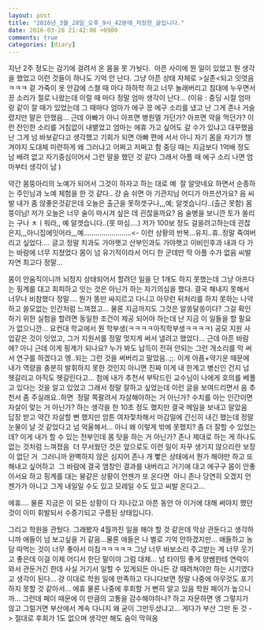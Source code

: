 ```yaml
---
layout: post
title: "2016년_3월_28일_오후_9시_42분에_저장한_글입니다."
date: 2016-03-28 21:42:00 +0900
comments: true 
categories: [diary] 
---
```

지난 2주 정도는 감기에 걸려서 온 몸을 못 가눳다. 
아픈 사이에 뭔 일이 있었고 뭔 생각을 했었고 이런 것들이 하나도 기억 안 난다. 그냥 아픈 상태 자체로 >실존<되고 잇엇음ㅋㅋㅋ
겉 가죽이 옷 안감에 스쳘 때 마다 하하학 하고 너무 놀래버리고 침대에 누우면서 끙 소리가 절로 나왔는데 이럴 때 마다 정말 엄마 생각이 난다...
(이유 : 중딩 시절 엄마랑 같이 잘 때가 있었는데 그 때마다 엄마가 에구 끙 에구 소리를 냈고 난 그게 존나 거슬렸지만 말은 안했음...
근데 아빠가 아니 아프면 병원엘 가던가? 아프면 약을 먹던가? 이런 잔인한 소리를 거침없이 내뱉었고 엄마는 에휴 가고 싶어도 갈 수가 있냐고 대꾸했음 
난 그게 넘 바보같다고 생각했고 기회가 되면 아빠 편에 서서 아니 자기 몸을 자기가 챙겨야지 도대체 미련하게 왜 그러냐고 어쩌고 저쩌고 함
중딩 때는 지금보다 1억배 정도 남 배려 없고 자기중심이어서 그런 말을 했던 것 같다 그래서 아플 때 에구 소리 나면 엄마부터 생각이 남 )

약간 몸뚱아리의 노예가 되어서 그것이 하자고 하는 대로 예  잘 알앗네요 하면서 순종하는 주인님과 노예 체험을 한 것 같다..
걍 숨 쉬면 아 기관지님 어디가 아프션가요? 음 씨발 내가 좀 않좋은것같은데 오늘은 출근을 못하겟구나,,,예; 알겟습니다..(출근 못함)
몸뚱이님! 저가 오늘은 너무 술이 마시겨 싶은 데 괸찮을까요? 음 술병을 보니깐 토가 쏠리는 구나 ㅊㅣ워라,, 예 알겟습니다..(못 마심....)
저가 100보 정도 걸을려고하는데 괸찮은지,,,아니집에잇어라,,,예........................<- 이런 상황의 반복...유지..휴..정말 죽여버리고 싶었다....
글고 정말 치과도 가야햇고 산부인과도 가야햇고 이비인후과 내과 다 가는 바람에 너무 지쳤었다 몸이 넘 유기적이라서 어디 한 군데만 딱 아플 수가 없음 씨발 
자연 최고다 정말...

몸이 안움직이니까 뇌정지 상태되어서 할려던 일을 단 1개도 하지 못했는데 그냥 아프다는 핑계를 대고 회피하고 잇는 것은 아닌가 하는 자기의심을 했다.
결국 해내지 못해서 너무나 비참했다 정말.... 뭔가 똥만 싸지르고 다니고 아무런 뒤처리를 하지 못하는 나약하고 쓸모없는 인간처럼 느껴졌고...
물론 지금까지도 그것은 알쏭달쏭이다? 그걸 확인하기 위한 실험을 할려면 동일한 조건이 제공 되어야 하는데 난 지금 이 일들을 할 필요가 없으니깐...
요컨대 학교에서 뭔 학부생(ㅋㅋㅋㅋ아직학부생ㅋㅋㅋㅋ) 공모 지원 사업같은 것이 잇었고, 그거 지원서를 정말 멋지게 써서 낼려고 했었다...
근데 아픈 바람에? 아니 근데 이게 핑계가 되나요? 누가 봐도 납득이 전혀 안되는 그런 개소리를 막 써서 연구를 하겠다고 엥..되는 그런 것을 써버리고 말았음..;;.
이게 아픔+약기운 때문에 내가 역량을 충분히 발휘하지 못한 것인지 아니면 진짜 이게 내 한계고 병신인 건지 넘 헷갈리고 아직도 헷갈린다고...
첨에 내가 추천서 부탁드린 교수님이 나에게 호의를 베풀고 있다는 것을 알고 있었고 그래서 정말 잘하고 싶었는데 이런 글을 보여드리면서 음 추천서 좀 주실래요..하면 
정말 쪽팔려서 자살해야하는 거 아닌가? 수치를 아는 인간이면 자살이 맞는 거 아닌가? 하는 생각을 한 10초 정도 했지만 결국 메일을 보내고 말았음 
답장 받고 약간 자살할 뻔 했지만 암튼 여차젗차해서 마감일에 간신히 내긴 했는데 정말 눈물이 날 것 같았다고 넘 억울해서...
아니 왜 이렇게 밖에 못했지? 좀 더 잘할 수 있었는데? 이게 내가 할 수 있는 전부인데 몸 탓을 하는 거 아닌가? 존나 제대로 하는 게 하나도 없는 것처럼 느껴졌음 
더 무서웠던 것은 앞으로도 이런 일이 자꾸 생기지 않으리란 보장이 없단 거 
그러니까 완벽하지 않은 심지어 존나 개 빻은 상태에서 뭔가 해야만 하고 또 해내고 싶어하고 
그 바람에 결국 앰창인 결과를 내버리고 거기에 대고 에구구 몸이 안좋아서요 하고 핑계를 대는 븅같은 상황이 언젠가 또 온다면 
아니 존나 당연히 오겠지 언젠가가 아니고 그게 내일일 수도 있고 모레일 수도 있고 씨발 온다고...

에휴....
물론 지금은 이 모든 상황이 다 지나갔고 아픈 동안 아 이거에 대해 써야지 했던 것이 이미 휘발되서 수증기되고 구름된 상태입니다.

그리고 학원을 관뒀다. 그래봤자 4월까진 일을 해야 할 것 같은데 막상 관둔다고 생각하니까 애들이 넘 보고싶을 거 같음...물론 애들은 나 별로 기억 안하겠지만...
애들하고 농담 따먹는 것이 너무 좋아서 미침ㅋㅋㅋㅋㅋ 그냥 너무 바보소리 주고받는 게 너무 웃기고 좋은데 이걸 이제 어디서 한단 말이야 그럼 대체...
넘 타이밍 좋게 양쌤한테 연락이 와서 관둔거긴 한데 사실 거기서 일할 수 있게되든 아니든 걍 때려쳐야만 하는 시기였다고 생각이 된다...
걍 이대로 학원 일에 만족하고 다니다보면 정말 나중에 아무것도 포기하지 못할 것 같아서... 에휴 물론 나중에 후회할 거 뻔히 알고 있음 학원 페이가 높으니까...
그런데 페이 때문에 이 만큼의 고통을 감수해야하나? 하고 자문하면 엥 그렇지가 않고 그럴거면 부산에서 계속 다니지 왜 굳이 그만두셨냐고...
게다가 부산 그만 둔 것 -> 절대로 후회가 1도 없으며 생각만 해도 숨이 막혀옴 

 

